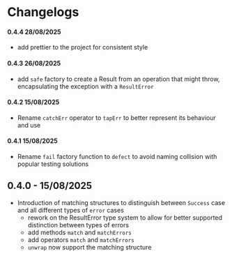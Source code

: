 # Changelogs

#### 0.4.4 28/08/2025

- add prettier to the project for consistent style

#### 0.4.3 26/08/2025

- add `safe` factory to create a Result from an operation that might throw, encapsulating the exception with a `ResultError`

#### 0.4.2 15/08/2025

- Rename `catchErr` operator to `tapErr` to better represent its behaviour and use

#### 0.4.1 15/08/2025

- Rename `fail` factory function to `defect` to avoid naming collision with popular testing solutions

## 0.4.0 - 15/08/2025

- Introduction of matching structures to distinguish between `Success` case and all different types of `error` cases
    - rework on the ResultError type system to allow for better supported distinction between types of errors
    - add methods `match` and `matchErrors`
    - add operators `match` and `matchErrors`
    - `unwrap` now support the matching structure